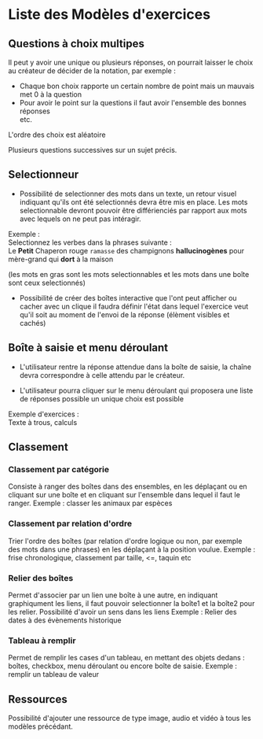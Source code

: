 # Liste des Modèles d'exercices

## Questions à choix multipes
Il peut y avoir une unique ou plusieurs réponses, on pourrait laisser le choix au créateur de décider
de la notation, par exemple :
- Chaque bon choix rapporte un certain nombre de point mais un mauvais met 0 à la question
- Pour avoir le point sur la questions il faut avoir l'ensemble des bonnes réponses\
etc.

L'ordre des choix est aléatoire

Plusieurs questions successives sur un sujet précis.

## Selectionneur

- Possibilité de selectionner des mots dans un texte, un retour visuel indiquant qu'ils ont été
selectionnés devra être mis en place. Les mots selectionnable devront pouvoir être différienciés
par rapport aux mots avec lequels on ne peut pas intéragir.

Exemple :   
Selectionnez les verbes dans la phrases suivante :\
Le **Petit** Chaperon rouge `ramasse` des champignons **hallucinogènes** pour mère-grand qui **dort** 
à la maison

(les mots en gras sont les mots selectionnables et les mots dans une boîte sont ceux selectionnés)

- Possibilité de créer des boîtes interactive que l'ont peut afficher ou cacher avec un clique
 il faudra définir l'état dans lequel l'exercice veut qu'il soit au moment de l'envoi de la réponse
 (élèment visibles et cachés)
 
## Boîte à saisie et menu déroulant

- L'utilisateur rentre la réponse attendue dans la boîte de saisie, la chaîne devra correspondre à celle
attendu par le créateur.

- L'utilisateur pourra cliquer sur le menu déroulant qui proposera une liste de réponses possible
un unique choix est possible

Exemple d'exercices :   
Texte à trous, calculs

## Classement

### Classement par catégorie
Consiste à ranger des boîtes dans des ensembles, en les déplaçant ou en cliquant sur une boîte et en
cliquant sur l'ensemble dans lequel il faut le ranger.
Exemple : classer les animaux par espèces

### Classement par relation d'ordre
Trier l'ordre des boîtes (par relation d'ordre logique ou non, par exemple des mots dans une phrases)
en les déplaçant à la position voulue.
Exemple : frise chronologique, classement par taille, <=, taquin etc

### Relier des boîtes
Permet d'associer par un lien une boîte à une autre, en indiquant graphiqument les liens, il faut
pouvoir selectionner la boîte1 et la boîte2 pour les relier. Possibilité d'avoir un sens dans les liens
Exemple : Relier des dates à des évènements historique

### Tableau à remplir
Permet de remplir les cases d'un tableau, en mettant des objets dedans : boîtes, checkbox, menu
déroulant ou encore boîte de saisie.
Exemple : remplir un tableau de valeur

## Ressources

Possibilité d'ajouter une ressource de type image, audio et vidéo à tous les modèles précédant.





